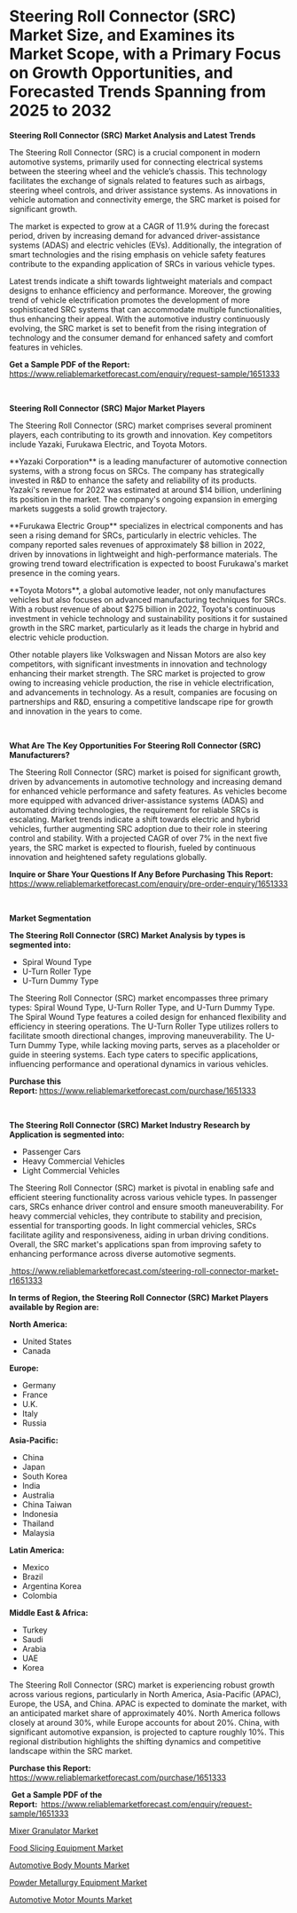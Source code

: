 <p><h1>Steering Roll Connector (SRC) Market Size, and Examines its Market Scope, with a Primary Focus on Growth Opportunities, and Forecasted Trends Spanning from 2025 to 2032</h1></p><p><strong>Steering Roll Connector (SRC) Market Analysis and Latest Trends</strong></p>
<p><p>The Steering Roll Connector (SRC) is a crucial component in modern automotive systems, primarily used for connecting electrical systems between the steering wheel and the vehicle’s chassis. This technology facilitates the exchange of signals related to features such as airbags, steering wheel controls, and driver assistance systems. As innovations in vehicle automation and connectivity emerge, the SRC market is poised for significant growth.</p><p>The market is expected to grow at a CAGR of 11.9% during the forecast period, driven by increasing demand for advanced driver-assistance systems (ADAS) and electric vehicles (EVs). Additionally, the integration of smart technologies and the rising emphasis on vehicle safety features contribute to the expanding application of SRCs in various vehicle types.</p><p>Latest trends indicate a shift towards lightweight materials and compact designs to enhance efficiency and performance. Moreover, the growing trend of vehicle electrification promotes the development of more sophisticated SRC systems that can accommodate multiple functionalities, thus enhancing their appeal. With the automotive industry continuously evolving, the SRC market is set to benefit from the rising integration of technology and the consumer demand for enhanced safety and comfort features in vehicles.</p></p>
<p><strong>Get a Sample PDF of the Report:&nbsp;</strong> <a href="https://www.reliablemarketforecast.com/enquiry/request-sample/1651333?utm_campaign=3446&utm_medium=2&utm_source=Github&utm_content=ia&utm_term=23032025&utm_id=steering-roll-connector-src">https://www.reliablemarketforecast.com/enquiry/request-sample/1651333</a></p>
<p>&nbsp;</p>
<p><strong>Steering Roll Connector (SRC) Major Market Players</strong></p>
<p><p>The Steering Roll Connector (SRC) market comprises several prominent players, each contributing to its growth and innovation. Key competitors include Yazaki, Furukawa Electric, and Toyota Motors.</p><p>**Yazaki Corporation** is a leading manufacturer of automotive connection systems, with a strong focus on SRCs. The company has strategically invested in R&D to enhance the safety and reliability of its products. Yazaki's revenue for 2022 was estimated at around $14 billion, underlining its position in the market. The company's ongoing expansion in emerging markets suggests a solid growth trajectory.</p><p>**Furukawa Electric Group** specializes in electrical components and has seen a rising demand for SRCs, particularly in electric vehicles. The company reported sales revenues of approximately $8 billion in 2022, driven by innovations in lightweight and high-performance materials. The growing trend toward electrification is expected to boost Furukawa's market presence in the coming years.</p><p>**Toyota Motors**, a global automotive leader, not only manufactures vehicles but also focuses on advanced manufacturing techniques for SRCs. With a robust revenue of about $275 billion in 2022, Toyota's continuous investment in vehicle technology and sustainability positions it for sustained growth in the SRC market, particularly as it leads the charge in hybrid and electric vehicle production.</p><p>Other notable players like Volkswagen and Nissan Motors are also key competitors, with significant investments in innovation and technology enhancing their market strength. The SRC market is projected to grow owing to increasing vehicle production, the rise in vehicle electrification, and advancements in technology. As a result, companies are focusing on partnerships and R&D, ensuring a competitive landscape ripe for growth and innovation in the years to come.</p></p>
<p>&nbsp;</p>
<p><strong>What Are The Key Opportunities For Steering Roll Connector (SRC) Manufacturers?</strong></p>
<p><p>The Steering Roll Connector (SRC) market is poised for significant growth, driven by advancements in automotive technology and increasing demand for enhanced vehicle performance and safety features. As vehicles become more equipped with advanced driver-assistance systems (ADAS) and automated driving technologies, the requirement for reliable SRCs is escalating. Market trends indicate a shift towards electric and hybrid vehicles, further augmenting SRC adoption due to their role in steering control and stability. With a projected CAGR of over 7% in the next five years, the SRC market is expected to flourish, fueled by continuous innovation and heightened safety regulations globally.</p></p>
<p><strong>Inquire or Share Your Questions If Any Before Purchasing This Report:</strong> <a href="https://www.reliablemarketforecast.com/enquiry/pre-order-enquiry/1651333?utm_campaign=3446&utm_medium=2&utm_source=Github&utm_content=ia&utm_term=23032025&utm_id=steering-roll-connector-src">https://www.reliablemarketforecast.com/enquiry/pre-order-enquiry/1651333</a></p>
<p>&nbsp;</p>
<p><strong>Market Segmentation</strong></p>
<p><strong>The Steering Roll Connector (SRC) Market Analysis by types is segmented into:</strong></p>
<p><ul><li>Spiral Wound Type</li><li>U-Turn Roller Type</li><li>U-Turn Dummy Type</li></ul></p>
<p><p>The Steering Roll Connector (SRC) market encompasses three primary types: Spiral Wound Type, U-Turn Roller Type, and U-Turn Dummy Type. The Spiral Wound Type features a coiled design for enhanced flexibility and efficiency in steering operations. The U-Turn Roller Type utilizes rollers to facilitate smooth directional changes, improving maneuverability. The U-Turn Dummy Type, while lacking moving parts, serves as a placeholder or guide in steering systems. Each type caters to specific applications, influencing performance and operational dynamics in various vehicles.</p></p>
<p><strong>Purchase this Report:&nbsp;</strong><a href="https://www.reliablemarketforecast.com/purchase/1651333?utm_campaign=3446&utm_medium=2&utm_source=Github&utm_content=ia&utm_term=23032025&utm_id=steering-roll-connector-src">https://www.reliablemarketforecast.com/purchase/1651333</a></p>
<p>&nbsp;</p>
<p><strong>The Steering Roll Connector (SRC) Market Industry Research by Application is segmented into:</strong></p>
<p><ul><li>Passenger Cars</li><li>Heavy Commercial Vehicles</li><li>Light Commercial Vehicles</li></ul></p>
<p><p>The Steering Roll Connector (SRC) market is pivotal in enabling safe and efficient steering functionality across various vehicle types. In passenger cars, SRCs enhance driver control and ensure smooth maneuverability. For heavy commercial vehicles, they contribute to stability and precision, essential for transporting goods. In light commercial vehicles, SRCs facilitate agility and responsiveness, aiding in urban driving conditions. Overall, the SRC market's applications span from improving safety to enhancing performance across diverse automotive segments.</p></p>
<p><a href="https://www.reliablemarketforecast.com/steering-roll-connector-market-r1651333?utm_campaign=3446&utm_medium=2&utm_source=Github&utm_content=ia&utm_term=23032025&utm_id=steering-roll-connector-src">&nbsp;https://www.reliablemarketforecast.com/steering-roll-connector-market-r1651333</a></p>
<p><strong>In terms of Region, the Steering Roll Connector (SRC) Market Players available by Region are:</strong></p>
<p>
    <p> <strong> North America: </strong>
        <ul>
            <li>United States</li>
            <li>Canada</li>
        </ul>
        </p> 
    <p> <strong> Europe: </strong>
        <ul>
            <li>Germany</li>
            <li>France</li>
            <li>U.K.</li>
            <li>Italy</li>
            <li>Russia</li>
        </ul>
        </p> 
    <p> <strong> Asia-Pacific: </strong>
        <ul>
            <li>China</li>
            <li>Japan</li>
            <li>South Korea</li>
            <li>India</li>
            <li>Australia</li>
            <li>China Taiwan</li>
            <li>Indonesia</li>
            <li>Thailand</li>
            <li>Malaysia</li>
        </ul>
        </p> 
    <p> <strong> Latin America: </strong>
        <ul>
            <li>Mexico</li>
            <li>Brazil</li>
            <li>Argentina Korea</li>
            <li>Colombia</li>
        </ul>
        </p> 
    <p> <strong> Middle East & Africa: </strong>
        <ul>
            <li>Turkey</li>
            <li>Saudi</li>
            <li>Arabia</li>
            <li>UAE</li>
            <li>Korea</li>
        </ul>
    </p>
    </p>
<p><p>The Steering Roll Connector (SRC) market is experiencing robust growth across various regions, particularly in North America, Asia-Pacific (APAC), Europe, the USA, and China. APAC is expected to dominate the market, with an anticipated market share of approximately 40%. North America follows closely at around 30%, while Europe accounts for about 20%. China, with significant automotive expansion, is projected to capture roughly 10%. This regional distribution highlights the shifting dynamics and competitive landscape within the SRC market.</p></p>
<p><strong>Purchase this Report: </strong><a href="https://www.reliablemarketforecast.com/purchase/1651333?utm_campaign=3446&utm_medium=2&utm_source=Github&utm_content=ia&utm_term=23032025&utm_id=steering-roll-connector-src">https://www.reliablemarketforecast.com/purchase/1651333</a></p>
<p>&nbsp;<strong>Get a Sample PDF of the Report:&nbsp;&nbsp;</strong><a href="https://www.reliablemarketforecast.com/enquiry/request-sample/1651333?utm_campaign=3446&utm_medium=2&utm_source=Github&utm_content=ia&utm_term=23032025&utm_id=steering-roll-connector-src">https://www.reliablemarketforecast.com/enquiry/request-sample/1651333</a></p>
<p><strong></strong></p>
<p><p><a href="https://www.linkedin.com/pulse/comprehensive-mixer-granulator-market-report-2025-2032-teilc?utm_campaign=3446&utm_medium=2&utm_source=Github&utm_content=ia&utm_term=23032025&utm_id=steering-roll-connector-src">Mixer Granulator Market</a></p><p><a href="https://www.linkedin.com/pulse/revenue-analysis-demand-forecast-food-slicing-equipment-77-1evqf?utm_campaign=3446&utm_medium=2&utm_source=Github&utm_content=ia&utm_term=23032025&utm_id=steering-roll-connector-src">Food Slicing Equipment Market</a></p><p><a href="https://www.linkedin.com/pulse/automotive-body-mounts-market-report-2025-2032-challenges-sales-qrwoc?utm_campaign=3446&utm_medium=2&utm_source=Github&utm_content=ia&utm_term=23032025&utm_id=steering-roll-connector-src">Automotive Body Mounts Market</a></p><p><a href="https://www.linkedin.com/pulse/evaluating-market-players-powder-metallurgy-equipment-cjtxc?utm_campaign=3446&utm_medium=2&utm_source=Github&utm_content=ia&utm_term=23032025&utm_id=steering-roll-connector-src">Powder Metallurgy Equipment Market</a></p><p><a href="https://www.linkedin.com/pulse/revenue-analysis-automotive-motor-mounts-market-projected-149-oewyc?utm_campaign=3446&utm_medium=2&utm_source=Github&utm_content=ia&utm_term=23032025&utm_id=steering-roll-connector-src">Automotive Motor Mounts Market</a></p></p>
